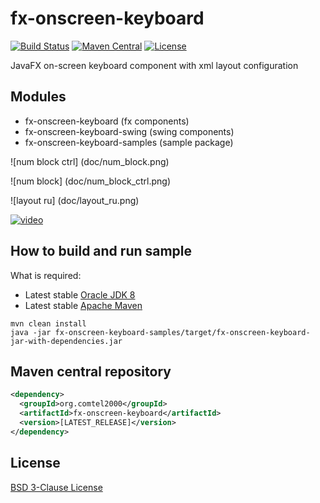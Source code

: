 # fx-onscreen-keyboard
[![Build Status](https://travis-ci.org/comtel2000/fx-experience.png?branch=master)](https://travis-ci.org/comtel2000/fx-experience)  [![Maven Central](https://maven-badges.herokuapp.com/maven-central/org.comtel2000/fx-parent/badge.svg)](https://maven-badges.herokuapp.com/maven-central/org.comtel2000/fx-parent)  [![License](https://img.shields.io/badge/license-BSD--3--Clause-blue.svg)](http://opensource.org/licenses/BSD-3-Clause)

JavaFX on-screen keyboard component with xml layout configuration

## Modules
* fx-onscreen-keyboard (fx components)
* fx-onscreen-keyboard-swing (swing components)
* fx-onscreen-keyboard-samples (sample package)

![num block ctrl] (doc/num_block.png)

![num block] (doc/num_block_ctrl.png)

![layout ru] (doc/layout_ru.png)

[![video](http://img.youtube.com/vi/CD9lS_HZ4fA/0.jpg)](http://youtu.be/CD9lS_HZ4fA)

## How to build and run sample
What is required:

* Latest stable [Oracle JDK 8](http://www.oracle.com/technetwork/java)
* Latest stable [Apache Maven](http://maven.apache.org)

```shell
mvn clean install
java -jar fx-onscreen-keyboard-samples/target/fx-onscreen-keyboard-jar-with-dependencies.jar
```

## Maven central repository

```xml
<dependency>
  <groupId>org.comtel2000</groupId>
  <artifactId>fx-onscreen-keyboard</artifactId>
  <version>[LATEST_RELEASE]</version>
</dependency>
```

## License
[BSD 3-Clause License](http://opensource.org/licenses/BSD-3-Clause)
